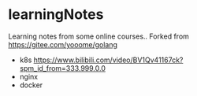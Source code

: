 # learningNotes
Learning notes from some online courses..
Forked from https://gitee.com/yooome/golang

- k8s
  https://www.bilibili.com/video/BV1Qv41167ck?spm_id_from=333.999.0.0
- nginx
- docker
